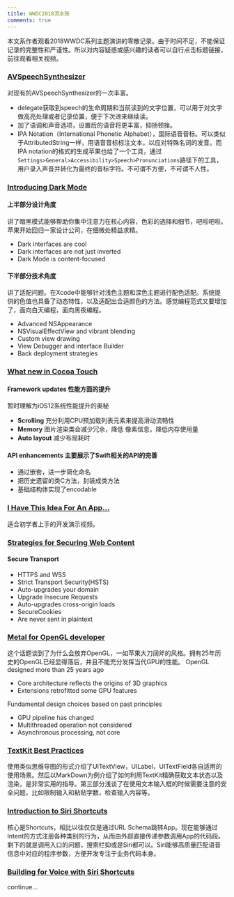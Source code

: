 ```yaml
---
title: WWDC2018流水账
comments: true
---
```


本文系作者观看2018WWDC系列主题演讲的零散记录。由于时间不足，不能保证记录的完整性和严谨性。所以对内容疑惑或感兴趣的读者可以自行点击标题链接，前往观看相关视频。

### [AVSpeechSynthesizer](https://developer.apple.com/wwdc18/236)
对现有的AVSpeechSynthesizer的一次丰富。

- delegate获取到speech的生命周期和当前读到的文字位置，可以用于对文字做高亮处理或者记录位置，便于下次进来继续读。
- 加了语调和声音选项，设置后的语音将更丰富，抑扬顿挫。
- IPA Notation（International Phonetic Alphabet），国际语音音标。可以类似于AttributedString一样，用语音音标标注文本，以应对特殊名词的发音。而IPA notation的格式的生成苹果也给了一个工具，通过`Settings>General>Accessibility>Speech>Pronunciations`路径下的工具，用户录入声音并转化为最终的音标字符。不可谓不方便，不可谓不人性。

### [Introducing Dark Mode](https://developer.apple.com/wwdc18/210)

#### 上半部分设计角度
讲了暗黑模式能够帮助你集中注意力在核心内容，色彩的选择和细节，吧啦吧啦。苹果开始回归一家设计公司，在细微处精益求精。

- Dark interfaces are cool
- Dark interfaces are not just inverted
- Dark Mode is content-focused

#### 下半部分技术角度
讲了适配问题。在Xcode中能够针对浅色主题和深色主题进行配色适配。系统提供的色值也具备了动态特性，以及适配出合适颜色的方法。感觉编程范式又要增加了，面向白天编程，面向黑夜编程。

- Advanced NSAppearance
- NSVisualEffectView and vibrant blending
- Custom view drawing
- View Debugger and interface Builder
- Back deployment strategies

### [What new in Cocoa Touch](https://developer.apple.com/videos/play/wwdc2018/202/)

#### Framework updates 性能方面的提升
暂时理解为iOS12系统性能提升的奥秘

- **Scrolling** 充分利用CPU预加载列表元素来提高滑动流畅性
- **Memory** 图片渲染类会减少冗余，降低 像素信息，降低内存使用量
- **Auto layout** 减少布局耗时

#### API enhancements 主要展示了Swift相关的API的完善
- 通过嵌套，进一步简化命名
- 把历史遗留的类C方法，封装成类方法
- 基础结构体实现了encodable

### [I Have This Idea For An App...](https://developer.apple.com/videos/play/wwdc2018/203/)
适合初学者上手的开发演示视频。

### [Strategies for Securing Web Content](https://developer.apple.com/videos/play/wwdc2018/207)
#### Secure Transport
- HTTPS and WSS
- Strict Transport Security(HSTS)
- Auto-upgrades your domain
- Upgrade Insecure Requests
- Auto-upgrades cross-origin loads
- SecureCookies
- Are never sent in plaintext

### [Metal for OpenGL developer]()

这个话题谈到了为什么会放弃OpenGL，一如苹果大刀阔斧的风格。拥有25年历史的OpenGL已经显得落后，并且不能充分发挥当代GPU的性能。
OpenGL designed more than 25 years ago

- Core architecture reflects the origins of 3D graphics
- Extensions retrofitted some GPU features

Fundamental design choices based on past principles

- GPU pipeline has changed
- Multithreaded operation not considered
- Asynchronous processing, not core

### [TextKit Best Practices](https://developer.apple.com/videos/play/wwdc2018/221/)
使用类似思维导图的形式介绍了UITextView，UILabel，UITextField各自适用的使用场景。然后以MarkDown为例介绍了如何利用TextKit精确获取文本状态以及渲染，是非常实用的指导。第三部分浅谈了在使用文本输入框的时候需要注意的安全问题，比如限制输入和粘贴字数，检查输入内容等。
### [Introduction to Siri Shortcuts](https://developer.apple.com/videos/play/wwdc2018/211/)
核心是Shortcuts，相比以往仅仅是通过URL Schema跳转App。现在能够通过Intent的方式注册各种类别的行为，从而由外部直接传递参数调用App的代码段。剩下的就是调用入口的问题，搜索栏抑或是Siri都可以。Siri能够高质量匹配语音信息中对应的程序参数，方便开发专注于业务代码本身。
### [Building for Voice with Siri Shortcuts](https://developer.apple.com/videos/play/wwdc2018/214/)

continue...
